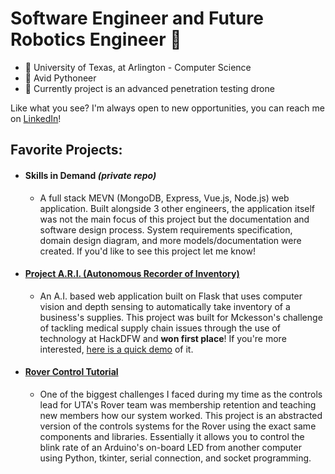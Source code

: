 # Software Engineer and Future Robotics Engineer 🤖
- 🏫 University of Texas, at Arlington - Computer Science  
- 🐍 Avid Pythoneer  
- 🔑 Currently project is an advanced penetration testing drone

Like what you see? I'm always open to new opportunities, you can reach me on [LinkedIn](https://www.linkedin.com/in/benjamin-j-knight/)!

## Favorite Projects:
- #### Skills in Demand *(private repo)*
  - A full stack MEVN (MongoDB, Express, Vue.js, Node.js) web application. Built alongside 3 other engineers, the application itself was not the main focus of this project but the documentation and software design process. System requirements specification, domain design diagram, and more models/documentation were created. If you'd like to see this project let me know!
- #### [Project A.R.I. (Autonomous Recorder of Inventory)](https://github.com/ben8622/Project-ARI)
  - An A.I. based web application built on Flask that uses computer vision and depth sensing to automatically take inventory of a business's supplies. This project was built for Mckesson's challenge of tackling medical supply chain issues through the use of technology at HackDFW and **won first place**! If you're more interested, [here is a quick demo](https://www.youtube.com/watch?v=fIP6DAwMeYs) of it. 
- #### [Rover Control Tutorial](https://github.com/ben8622/rover-control-tutorial)
  - One of the biggest challenges I faced during my time as the controls lead for UTA's Rover team was membership retention and teaching new members how our system worked. This project is an abstracted version of the controls systems for the Rover using the exact same components and libraries. Essentially it allows you to control the blink rate of an Arduino's on-board LED from another computer using Python, tkinter, serial connection, and socket programming.

